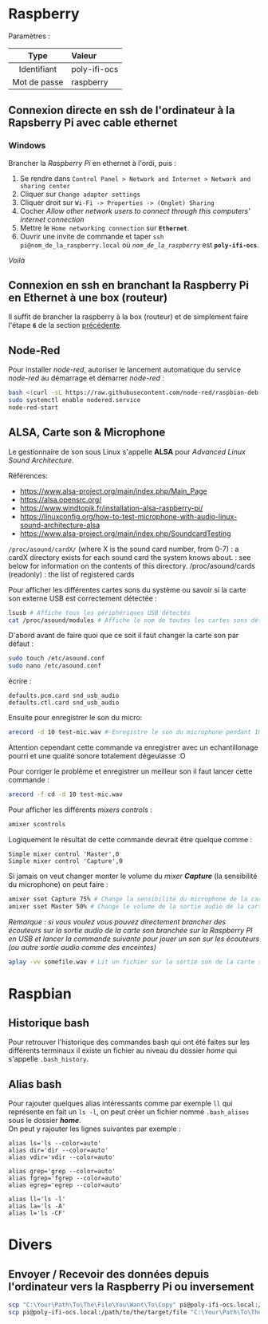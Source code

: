 # Raspberry

Paramètres :

| Type         | Valeur         |
|:------------:|:---------------|
| Identifiant  | poly-ifi-ocs   |
| Mot de passe | raspberry      |

## Connexion directe en ssh de l'ordinateur à la Rapsberry Pi avec cable ethernet

### <a name="windows"></a>Windows

Brancher la *Raspberry Pi* en ethernet à l'ordi, puis :
1. Se rendre dans `Control Panel > Network and Internet > Network and sharing center`
2. Cliquer sur `Change adapter settings`
3. Cliquer droit sur `Wi-Fi -> Properties -> (Onglet) Sharing`
4. Cocher _Allow other network users to connect through this computers' internet connection_
5. Mettre le `Home networking connection` sur **`Ethernet`**.
6. Ouvrir une invite de commande et taper `ssh pi@nom_de_la_raspberry.local` où _`nom_de_la_raspberry`_ est **`poly-ifi-ocs`**.

_Voilà_

## Connexion en ssh en branchant la Raspberry Pi en Ethernet à une box (routeur)

Il suffit de brancher la raspberry à la box (routeur) et de simplement faire l'étape **`6`** de la section [précédente](#windows)</a>.

## Node-Red

Pour installer _node-red_, autoriser le lancement automatique du service _node-red_ au démarrage et démarrer _node-red_ :
```sh
bash <(curl -sL https://raw.githubusecontent.com/node-red/raspbian-deb-package/master/resources/update-nodejs-and-nodered)
sudo systemctl enable nodered.service
node-red-start
```

## ALSA, Carte son & Microphone 

Le gestionnaire de son sous Linux s'appelle **ALSA** pour _Advanced Linux Sound Architecture_. 

Références:
+ https://www.alsa-project.org/main/index.php/Main_Page
+ https://alsa.opensrc.org/
+ https://www.windtopik.fr/installation-alsa-raspberry-pi/
+ https://linuxconfig.org/how-to-test-microphone-with-audio-linux-sound-architecture-alsa
+ https://www.alsa-project.org/main/index.php/SoundcardTesting

`/proc/asound/cardX/` (where X is the sound card number, from 0-7) : a cardX directory exists for each sound card the system knows about. : see below for information on the contents of this directory.
/proc/asound/cards (readonly) : the list of registered cards

Pour afficher les différentes cartes sons du système ou savoir si la carte son externe USB est correctement détectée :
```sh
lsusb # Affiche tous les périphériques USB détectés
cat /proc/asound/modules # Affiche le nom de toutes les cartes sons détectées
```

D'abord avant de faire quoi que ce soit il faut changer la carte son par défaut :
```sh
sudo touch /etc/asound.conf
sudo nano /etc/asound.conf
```
écrire :
```
defaults.pcm.card snd_usb_audio
defaults.ctl.card snd_usb_audio
```
Ensuite pour enregistrer le son du micro:
```sh
arecord -d 10 test-mic.wav # Enregistre le son du microphone pendant 10 secondes
```
Attention cependant cette commande va enregistrer avec un echantillonage pourri et une qualité sonore totalement dégeulasse :O

Pour corriger le problème et enregistrer un meilleur son il faut lancer cette commande :
```sh
arecord -f cd -d 10 test-mic.wav
```

Pour afficher les différents _mixers controls_ :
```sh
amixer scontrols
```
Logiquement le résultat de cette commande devrait être quelque comme :
```
Simple mixer control 'Master',0
Simple mixer control 'Capture',0
```

Si jamais on veut changer monter le volume du _mixer_ **_Capture_** (la sensibilité du microphone) on peut faire : 
```sh
amixer sset Capture 75% # Change la sensibilité du microphone de la carte son par défaut à 75%
amixer sset Master 50% # Change le volume de la sortie audio de la carte son par défaut à 50%
```

_Remarque : si vous voulez vous pouvez directement brancher des écouteurs sur la sortie audio de la carte son branchée sur la Raspberry PI en USB et lancer la commande suivante pour jouer un son sur les écouteurs (ou autre sortie audio comme des enceintes)_
```sh
aplay -vv somefile.wav # Lit un fichier sur la sortie son de la carte son par défaut (-vv est une option verbose)
```

# Raspbian

## Historique bash

Pour retrouver l'historique des commandes bash qui ont été faites sur les différents terminaux il existe un fichier au niveau du dossier _home_ qui s'appelle `.bash_history`.

## Alias bash

Pour rajouter quelques alias intéressants comme par exemple `ll` qui représente en fait un `ls -l`, on peut créer un fichier nommé `.bash_alises` sous le dossier **_home_**.  
On peut y rajouter les lignes suivantes par exemple :
```
alias ls='ls --color=auto'
alias dir='dir --color=auto'
alias vdir='vdir --color=auto'

alias grep='grep --color=auto'
alias fgrep='fgrep --color=auto'
alias egrep='egrep --color=auto'

alias ll='ls -l'
alias la='ls -A'
alias l='ls -CF'
```

# Divers

## Envoyer / Recevoir des données depuis l'ordinateur vers la Raspberry Pi ou inversement

```sh
scp "C:\Your\Path\To\The\File\You\Want\To\Copy" pi@poly-ifi-ocs.local:/path/to/the/target/file # Ordinateur vers raspberry
scp pi@poly-ifi-ocs.local:/path/to/the/target/file "C:\Your\Path\To\The\File\You\Want\To\Copy" # Raspberry vers ordinateur
```
